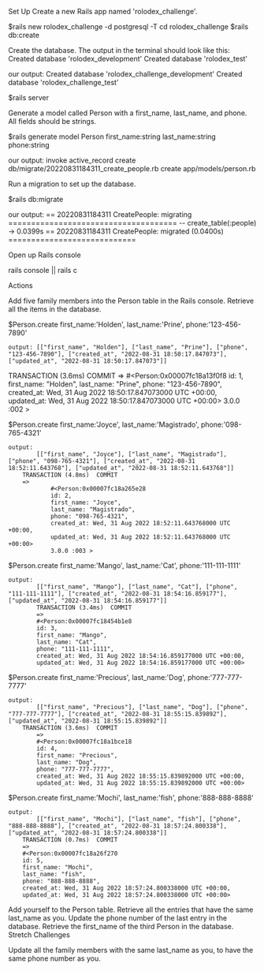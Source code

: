 Set Up
Create a new Rails app named 'rolodex_challenge'.

$rails new rolodex_challenge -d postgresql -T 
cd rolodex_challenge
$rails db:create 

Create the database. The output in the terminal should look like this:
Created database 'rolodex_development'
Created database 'rolodex_test'

our output: 
Created database 'rolodex_challenge_development'
Created database 'rolodex_challenge_test'

$rails server

Generate a model called Person with a first_name, last_name, and phone. All fields should be strings.

$rails generate model Person first_name:string last_name:string phone:string

our output: 
invoke  active_record
      create    db/migrate/20220831184311_create_people.rb
      create    app/models/person.rb

Run a migration to set up the database.

$rails db:migrate

our output: 
== 20220831184311 CreatePeople: migrating =====================================
-- create_table(:people)
   -> 0.0399s
== 20220831184311 CreatePeople: migrated (0.0400s) ============================

Open up Rails console

rails console || rails c 

Actions

Add five family members into the Person table in the Rails console.
Retrieve all the items in the database.

<!-- $rails generate model Person first_name:string last_name:string phone:string -->

$Person.create first_name:'Holden', last_name:'Prine', phone:'123-456-7890'

    output: [["first_name", "Holden"], ["last_name", "Prine"], ["phone", "123-456-7890"], ["created_at", "2022-08-31 18:50:17.847073"], ["updated_at", "2022-08-31 18:50:17.847073"]]
  TRANSACTION (3.6ms)  COMMIT
 => 
        #<Person:0x00007fc18a13f0f8
        id: 1,
        first_name: "Holden",
        last_name: "Prine",
        phone: "123-456-7890",
        created_at: Wed, 31 Aug 2022 18:50:17.847073000 UTC +00:00,
        updated_at: Wed, 31 Aug 2022 18:50:17.847073000 UTC +00:00> 
        3.0.0 :002 > 

$Person.create first_name:'Joyce', last_name:'Magistrado', phone:'098-765-4321'

    output: 
            [["first_name", "Joyce"], ["last_name", "Magistrado"], ["phone", "098-765-4321"], ["created_at", "2022-08-31 18:52:11.643768"], ["updated_at", "2022-08-31 18:52:11.643768"]]
        TRANSACTION (4.8ms)  COMMIT
        => 
                #<Person:0x00007fc18a265e28
                id: 2,
                first_name: "Joyce",
                last_name: "Magistrado",
                phone: "098-765-4321",
                created_at: Wed, 31 Aug 2022 18:52:11.643768000 UTC +00:00,
                updated_at: Wed, 31 Aug 2022 18:52:11.643768000 UTC +00:00> 
                3.0.0 :003 > 

$Person.create first_name:'Mango', last_name:'Cat', phone:'111-111-1111'

    output: 
            [["first_name", "Mango"], ["last_name", "Cat"], ["phone", "111-111-1111"], ["created_at", "2022-08-31 18:54:16.859177"], ["updated_at", "2022-08-31 18:54:16.859177"]]
            TRANSACTION (3.4ms)  COMMIT
            => 
            #<Person:0x00007fc18454b1e8
            id: 3,
            first_name: "Mango",
            last_name: "Cat",
            phone: "111-111-1111",
            created_at: Wed, 31 Aug 2022 18:54:16.859177000 UTC +00:00,
            updated_at: Wed, 31 Aug 2022 18:54:16.859177000 UTC +00:00> 

$Person.create first_name:'Precious', last_name:'Dog', phone:'777-777-7777'

    output: 
            [["first_name", "Precious"], ["last_name", "Dog"], ["phone", "777-777-7777"], ["created_at", "2022-08-31 18:55:15.839892"], ["updated_at", "2022-08-31 18:55:15.839892"]]
        TRANSACTION (3.6ms)  COMMIT
            => 
            #<Person:0x00007fc18a1bce18
            id: 4,
            first_name: "Precious",
            last_name: "Dog",
            phone: "777-777-7777",
            created_at: Wed, 31 Aug 2022 18:55:15.839892000 UTC +00:00,
            updated_at: Wed, 31 Aug 2022 18:55:15.839892000 UTC +00:00> 
        

$Person.create first_name:'Mochi', last_name:'fish', phone:'888-888-8888'

    output: 
            [["first_name", "Mochi"], ["last_name", "fish"], ["phone", "888-888-8888"], ["created_at", "2022-08-31 18:57:24.800338"], ["updated_at", "2022-08-31 18:57:24.800338"]]
        TRANSACTION (0.7ms)  COMMIT
        => 
        #<Person:0x00007fc18a26f270
        id: 5,
        first_name: "Mochi",
        last_name: "fish",
        phone: "888-888-8888",
        created_at: Wed, 31 Aug 2022 18:57:24.800338000 UTC +00:00,
        updated_at: Wed, 31 Aug 2022 18:57:24.800338000 UTC +00:00> 

        

Add yourself to the Person table.
Retrieve all the entries that have the same last_name as you.
Update the phone number of the last entry in the database.
Retrieve the first_name of the third Person in the database.
Stretch Challenges

Update all the family members with the same last_name as you, to have the same phone number as you.
